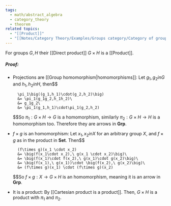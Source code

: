 ```yaml
---
tags:
  - math/abstract_algebra
  - category_theory
  - theorem
related topics:
  - "[[Product]]"
  - "[[Notes/Category Theory/Examples/Groups category/Category of groups]]"
---
```

For groups $G,H$ their [[Direct product]] $G\times H$ is a [[Product]].
##### Proof:
- Projections are [[Group homomorphism|homomorphisms]]:
	Let $g_1,g_2 in G$ and $h_1,h_2 in H$, then$$
	
		\pi_1\big((g_1,h_1)\cdot(g_2,h_2)\big)
		&= \pi_1(g_1g_2,h_1h_2)\
		&= g_1g_2\
		&= \pi_1(g_1,h_1)\cdot\pi_1(g_2,h_2)
	
	$$So $\pi_1:G\times H\to G$ is a homomorphism, similarly $\pi_2:G\times H\to H$ is a homomorphism too. Therefore they are arrows in $\mathbf{Grp}$.
- $f\times g$ is an homomorphism:
	Let $x_1,x_2 in X$ for an arbitrary group $X$, and $f\times g$ as in the product in $\mathbf{Set}$. Then$$
	
		(f\times g)(x_1 \cdot x_2)
		&= \big(f(x_1\cdot x_2),\ g(x_1 \cdot x_2)\big)\
		&= \big(f(x_1)\cdot f(x_2),\ g(x_1)\cdot g(x_2)\big)\
		&= \big(f(x_1),\ g(x_1))\cdot \big(f(x_2),\ g(x_2)\big)\
		&= (f\times g)(x_1) \cdot (f\times g)(x_2)
	
	$$So $f\times g:X\to G\times H$ is an homomorphism, meaning it is an arrow in $\mathbf{Grp}$.
- It is a product:
	By [[Cartesian product is a product]].
Then, $G\times H$ is a product with $\pi_1$ and $\pi_2$.
